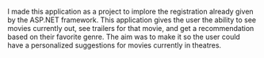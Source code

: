 I made this application as a project to implore the registration already given by the ASP.NET framework. This application gives the user the ability to see movies currently out, see trailers for that movie, and get a recommendation based on their favorite genre. The aim was to make it so the user could have a personalized suggestions for movies currently in theatres.
